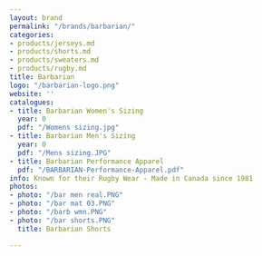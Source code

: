 ```yaml
---
layout: brand
permalink: "/brands/barbarian/"
categories:
- products/jerseys.md
- products/shorts.md
- products/sweaters.md
- products/rugby.md
title: Barbarian
logo: "/barbarian-logo.png"
website: ''
catalogues:
- title: Barbarian Women's Sizing
  year: 0
  pdf: "/Womens sizing.jpg"
- title: Barbarian Men's Sizing
  year: 0
  pdf: "/Mens sizing.JPG"
- title: Barbarian Performance Apparel
  pdf: "/BARBARIAN-Performance-Apparel.pdf"
info: Known for their Rugby Wear - Made in Canada since 1981
photos:
- photo: "/bar men real.PNG"
- photo: "/bar mat 03.PNG"
- photo: "/barb wmn.PNG"
- photo: "/bar shorts.PNG"
  title: Barbarian Shorts

---
```

